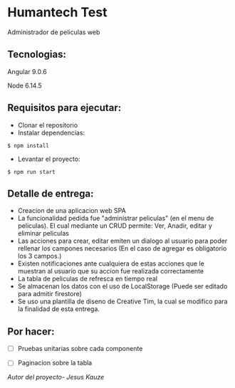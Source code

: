 # Humantech Test
Administrador de peliculas web

Tecnologias:
---------

Angular 9.0.6

Node 6.14.5


Requisitos para ejecutar:
---------

- Clonar el repositorio
- Instalar dependencias:
```
$ npm install
```
- Levantar el proyecto:
```
$ npm run start
```

Detalle de entrega:
---------

- Creacion de una aplicacion web SPA
- La funcionalidad pedida fue "administrar peliculas" (en el menu de peliculas). El cual mediante un CRUD permite: Ver, Anadir, editar y  eliminar peliculas
- Las acciones para crear, editar emiten un dialogo al usuario para poder rellenar los campones necesarios (En el caso de agregar es obligatorio los 3 campos.)
- Existen notificaciones ante cualquiera de estas acciones que le muestran al usuario que su accion fue realizada correctamente
- La tabla de peliculas de refresca en tiempo real
- Se almacenan los datos con el uso de LocalStorage (Puede ser editado para admitir firestore)
- Se uso una plantilla de diseno de Creative Tim, la cual se modifico para la finalidad de esta entrega.

Por hacer:
---------

- [ ] Pruebas unitarias sobre cada componente
- [ ] Paginacion sobre la tabla


*Autor del proyecto- Jesus Kauze*

